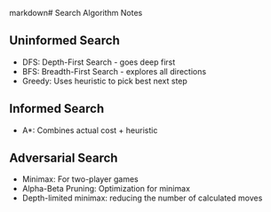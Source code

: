 markdown# Search Algorithm Notes

## Uninformed Search
- DFS: Depth-First Search - goes deep first
- BFS: Breadth-First Search - explores all directions
- Greedy: Uses heuristic to pick best next step

## Informed Search  
- A*: Combines actual cost + heuristic

## Adversarial Search
- Minimax: For two-player games
- Alpha-Beta Pruning: Optimization for minimax
- Depth-limited minimax: reducing the number of calculated moves
